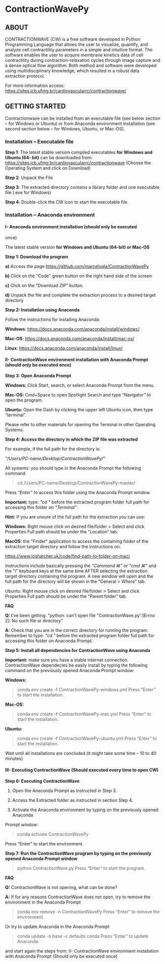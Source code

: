 # ContractionWavePy

## ABOUT

CONTRACTIONWAVE (CW) is a free software developed in Python Programming Language that allows the user to visualize, quantify, and analyze cell contractility parameters in a simple and intuitive format. The software enables the user to acquire membrane kinetics data of cell contractility during contraction-relaxation cycles through image capture and a dense optical flow algorithm. Both method and software were developed using multidisciplinary knowledge, which resulted in a robust data extraction protocol.

For more information access: https://sites.icb.ufmg.br/cardiovascularrc/contractionwave/

## GETTING STARTED
Contractionwave can be installed from an executable file (see below section – for
Windows or Ubuntu) or from Anaconda environment installation (see second section below –
for Windows, Ubuntu, or Mac-OS).

### Installation – Executable file
**Step 1**: The latest stable version compiled executables **for Windows and Ubuntu (64-
bit)** can be downloaded from:
https://sites.icb.ufmg.br/cardiovascularrc/contractionwave (Choose the Operating
System and click on Download)

**Step 2**: Unpack the File

**Step 3**: The extracted directory contains a library folder and one executable file (.exe
for Windows)

**Step 4**: Double-click the CW icon to start the executable file

### Installation – Anaconda environment
#### I- Anaconda environment installation (should only be executed
once)

The latest stable version **for Windows and Ubuntu (64-bit) or Mac-OS**

**Step 1: Download the program**

**a)** Access the page https://github.com/marceloqla/ContractionWavePy

**b)** Click on the "Code" green button on the right hand side of the screen

**c)** Click on the "Download ZIP" button.

**d)** Unpack the file and complete the extraction process to a desired target directory

**Step 2: Installation using Anaconda**

Follow the instructions for installing Anaconda:

**Windows**: https://docs.anaconda.com/anaconda/install/windows/

**Mac-OS**: https://docs.anaconda.com/anaconda/install/mac-os/

**Linux**: https://docs.anaconda.com/anaconda/install/linux/

#### **II- ContractionWave environment installation with Anaconda Prompt (should only be executed once)**

**Step 3: Open Anaconda Prompt**

**Windows**: Click Start, search, or select Anaconda Prompt from the menu.

**Mac-OS:** Cmd+Space to open Spotlight Search and type “Navigator” to open the
program.

**Ubuntu:** Open the Dash by clicking the upper left Ubuntu icon, then type “terminal”.

Please refer to other materials for opening the Terminal in other Operating Systems.

**Step 4: Access the directory in which the ZIP file was extracted**

For example, if the full path for the directory is:

*"/Users/PC-name/Desktop/ContractionWavePy/"*

All systems: you should type in the Anaconda Prompt the following command

> cd /Users/PC-name/Desktop/ContractionWavePy-master/

Press *“Enter”* to access this folder using the Anaconda Prompt window.

**Important:** type: *"cd "* before the extracted program folder full path for accessing this
folder on *“Terminal”*.

**Hint:**
If you are unsure of the full path for the extraction you can use:

**Windows:** Right mouse click on desired file/folder > Select and click Properties
Full path should be under the “Location” tab.

**MacOS:** the "Finder" application to access the containing folder of the extraction target
directory and follow the instructions on:

https://www.josharcher.uk/code/find-path-to-folder-on-mac/

Instructions include basically pressing the *"Command ⌘"* or *"cmd ⌘"* and the "i"
keyboard keys at the same time AFTER selecting the extraction target directory
containing the program. A new window will open and the full path for the directory will
be shown in the "General > Where" tab.

Ubuntu: Right mouse click on desired file/folder > Select and click Properties
Full path should be under the “Parent folder” tab.

**FAQ**

**Q:** I've been getting: "python: can't open file "ContractionWave.py':[Errno 2]: No such
file or directory"

**A:** Check that you are in the correct directory for running the program. Remember to
type:
*"cd "*
before the extracted program folder full path for accessing this folder on Anaconda
Prompt.

**Step 5: Install all dependencies for ContractionWave using Anaconda**

**Important:** make sure you have a stable internet connection.
ContractionWave dependecies be easily install by typing the following command on the
previously opened Anaconda Prompt window:

**Windows:**
>conda env create -f ContractionWavePy-windows.yml
Press “Enter” to start the installation.

**Mac-OS:**
>conda env create -f ContractionWavePy-mac.yml
Press “Enter” to start the installation.

**Ubuntu:**
>conda env create -f ContractionWavePy-ubuntu.yml
Press “Enter” to start the installation.

Wait until all installations are concluded (it might take some time – 10 to 40 minutes)

#### **III- Executing ContractionWave (Should executed every time to open CW)**

**Step 6: Executing ContractionWave**

1. Open the Anaconda Prompt as instructed in Step 3.

2. Access the Extracted folder as instructed in section Step 4.

3. Activate the Anaconda environment by typing on the previously opened Anaconda

Prompt window:
> conda activate ContractionWavePy

Press “Enter” to start the environment.

**Step 7: Run the ContractionWave program by typing on the previously opened Anaconda Prompt window**

> python ContractionWave.py
Press “Enter” to start the program.

**FAQ**

**Q:** ContractionWave is not opening, what can be done?

**A:** If for any reasons ContractionWave does not open, try to remove the environment in the Anaconda Prompt

> conda env remove -n ContractionWavePy
Press “Enter” to remove the environment.

Or try to update Anaconda in the Anaconda Prompt
> conda update -n base -c defaults conda
Press “Enter” to update Anaconda.

and start again the steps from: II- ContractionWave environment installation with Anaconda Prompt (Should only be executed once)
